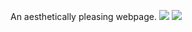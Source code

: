An aesthetically pleasing webpage. 
![](/images/Annotation-2020-05-21-121330.png) 
![](/images/Annotation-2020-05-21-122255.png)
